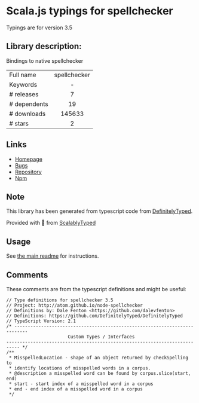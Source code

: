 
# Scala.js typings for spellchecker

Typings are for version 3.5

## Library description:
Bindings to native spellchecker

|                    |                 |
| ------------------ | :-------------: |
| Full name          | spellchecker |
| Keywords           | - |
| # releases         | 7 |
| # dependents       | 19 |
| # downloads        | 145633 |
| # stars            | 2 |

## Links
- [Homepage](http://atom.github.io/node-spellchecker)
- [Bugs](https://github.com/atom/node-spellchecker/issues)
- [Repository](https://github.com/atom/node-spellchecker)
- [Npm](https://www.npmjs.com/package/spellchecker)
    


## Note
This library has been generated from typescript code from [DefinitelyTyped](https://definitelytyped.org).

Provided with :purple_heart: from [ScalablyTyped](https://github.com/oyvindberg/ScalablyTyped)

## Usage
See [the main readme](../../readme.md) for instructions.

## Comments

These comments are from the typescript definitions and might be useful:
```
// Type definitions for spellchecker 3.5
// Project: http://atom.github.io/node-spellchecker
// Definitions by: Dale Fenton <https://github.com/dalevfenton>
// Definitions: https://github.com/DefinitelyTyped/DefinitelyTyped
// TypeScript Version: 2.1
/* ---------------------------------------------------------------------------
                       Custom Types / Interfaces
--------------------------------------------------------------------------- */
/**
 * MisspelledLocation - shape of an object returned by checkSpelling to
 * identify locations of misspelled words in a corpus.
 * @description a misspelled word can be found by corpus.slice(start, end)
 * start - start index of a misspelled word in a corpus
 * end - end index of a misspelled word in a corpus
 */

```

